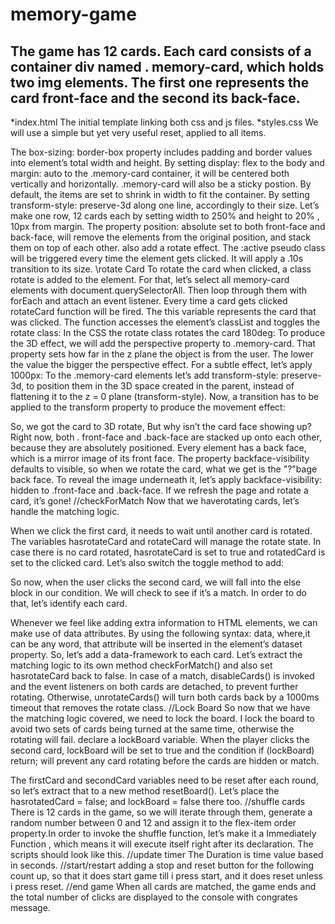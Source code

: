 # memory-game
The game has 12 cards. Each card consists of a container div named .
memory-card, which holds two img elements. The first one represents the card front-face and the second its back-face.
---------------
*index.html          The initial template linking both css and js files.
*styles.css           We will use a simple but yet very useful reset, applied to all items.

The box-sizing: border-box property includes padding and border values into element’s total width and height.
By setting display: flex to the body and margin: auto to the .memory-card container, it will be centered both vertically and horizontally.
.memory-card will also be a sticky postion. By default, the items are set to shrink in width to fit the container. 
By setting transform-style: preserve-3d along one line, accordingly to their size.
Let’s make one row, 12 cards each by setting width to 250% and height to 20% , 10px from margin.
The property position: absolute set to both front-face and back-face, 
will remove the elements from the original position, and stack them on top of each other.
also add a rotate effect. The :active pseudo class will be triggered every time the element gets clicked. 
It will apply a .10s transition to its size.
\\rotate Card
To rotate the card when clicked, a class rotate is added to the element. 
For that, let’s select all memory-card elements with document.querySelectorAll. 
Then loop through them with forEach and attach an event listener. 
Every time a card gets clicked rotateCard function will be fired. 
The this variable represents the card that was clicked. The function accesses the element’s classList and toggles the rotate class:
In the CSS the rotate class rotates the card 180deg:
To produce the 3D  effect, we will add the perspective property to .memory-card. 
That property sets how far in the z plane the object is from the user. 
The lower the value the bigger the perspective effect. For a subtle effect, let’s apply 1000px:
To the .memory-card elements let’s add transform-style: preserve-3d, 
to position them in the 3D space created in the parent, instead of flattening it to the z = 0 plane (transform-style).
Now, a transition has to be applied to the transform property to produce the movement effect:

So, we got the card to 3D rotate, But why isn’t the card face showing up? Right now, both .
front-face and .back-face are stacked up onto each other, because they are absolutely positioned. Every element has a back face, 
which is a mirror image of its front face. The property backface-visibility defaults to visible, 
so when we rotate the card, what we get is the "?"bage back face.
To reveal the image underneath it, let’s apply backface-visibility: hidden to .front-face and .back-face.
If we refresh the page and rotate a card, it’s gone!
//checkForMatch
Now that we haverotating cards, let’s handle the matching logic.

When we click the first card, it needs to wait until another card is rotated. 
The variables hasrotateCard and rotateCard will manage the rotate state. 
In case there is no card rotated, hasrotateCard is set to true and rotatedCard is set to the clicked card. 
Let’s also switch the toggle method to add:

So now, when the user clicks the second card, we will fall into the else block in our condition. 
We will check to see if it’s a match. In order to do that, let’s identify each card.

Whenever we feel like adding extra information to HTML elements, 
we can make use of data attributes. By using the following syntax: data, where,it can be any word, 
that attribute will be inserted in the element’s dataset property. So, let’s add a data-framework to each card.
Let’s extract the matching logic to its own method checkForMatch() and also set hasrotateCard back to false. 
In case of a match, disableCards() is invoked and the event listeners on both cards are detached, 
to prevent further rotating. Otherwise, unrotateCards() will turn both cards back by a 1000ms timeout that removes the rotate class.
//Lock Board
So now that we have the matching logic covered, we need to lock the board. 
I lock the board to avoid two sets of cards being turned at the same time, otherwise the rotating will fail.
declare a lockBoard variable. When the player clicks the second card, lockBoard will be set to true and the condition
if (lockBoard) return; will prevent any card rotating before the cards are hidden or match.

The firstCard and secondCard variables need to be reset after each round, so let’s extract that to a new method resetBoard(). 
Let’s place the hasrotatedCard = false; and lockBoard = false there too.
//shuffle cards
There is 12 cards in the game, so we will iterate through them, generate a random number between 0 and 12 and assign 
it to the flex-item order property.In order to invoke the shuffle function, let’s make it a Immediately Function ,
which means it will execute itself right after its declaration. The scripts should look like this.
//update timer
The Duration is time value based in seconds.
//start/restart
adding a stop and reset button for the following count up, so that it does start game till i press start, 
and it does reset unless i press reset.
//end game
When all cards are matched, the game ends and the total number of clicks are displayed to the console with congrates message.
